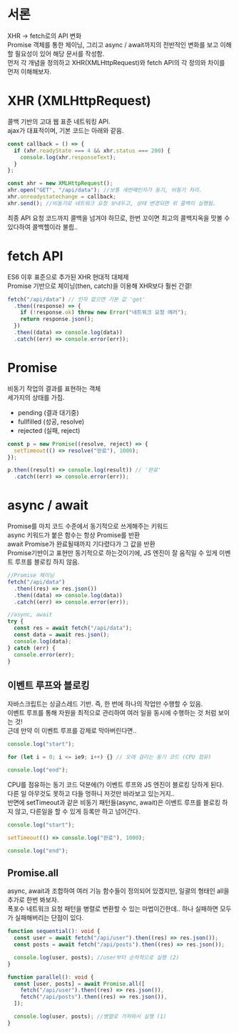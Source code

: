 # 서론

XHR -> fetch로의 API 변화  
Promise 객체를 통한 체이닝, 그리고 async / await까지의 전반적인 변화를 보고 이해할 필요성이 있어 해당 문서를 작성함.  
먼저 각 개념을 정의하고 XHR(XMLHttpRequest)와 fetch API의 각 정의와 차이를 먼저 이해해보자.

# XHR (XMLHttpRequest)

콜백 기반의 고대 웹 표준 네트워킹 API.  
ajax가 대표적이며, 기본 코드는 아래와 같음.

```ts
const callback = () => {
  if (xhr.readyState === 4 && xhr.status === 200) {
    console.log(xhr.responseText);
  }
};

const xhr = new XMLHttpRequest();
xhr.open("GET", "/api/data"); //보통 세번째인자가 동기, 비동기 처리.
xhr.onreadystatechange = callback;
xhr.send(); //비동기로 네트워크 요청 보내두고, 상태 변경되면 위 콜백이 실행됨.
```

최종 API 요청 코드까지 콜백을 넘겨야 하므로, 한번 꼬이면 최고의 콜백지옥을 맛볼 수 있다하여 콜백헬이라 불릠..

# fetch API

ES6 이후 표준으로 추가된 XHR 현대적 대체제  
Promise 기반으로 체이닝(then, catch)을 이용해 XHR보다 훨씬 간결!

```ts
fetch("/api/data") // 인자 없으면 기본 값 'get'
  .then((response) => {
    if (!response.ok) throw new Error("네트워크 요청 에러");
    return response.json();
  })
  .then((data) => console.log(data))
  .catch((err) => console.error(err));
```

# Promise

비동기 작업의 결과를 표현하는 객체  
세가지의 상태를 가짐.

- pending (결과 대기중)
- fullfilled (성공, resolve)
- rejected (실패, reject)

```ts
const p = new Promise((resolve, reject) => {
  setTimeout(() => resolve("완료"), 1000);
});

p.then((result) => console.log(result)) // '완료'
  .catch((err) => console.error(err));
```

# async / await

Promise를 마치 코드 수준에서 동기적으로 쓰게해주는 키워드  
async 키워드가 붙은 함수는 항상 Promise를 반환  
await Promise가 완료될때까지 기다렸다가 그 값을 반환  
Promise기반이고 표현만 동기적으로 하는것이기에, JS 엔진이 잘 움직일 수 있게 이벤트 루프를 블로킹 하지 않음.

```ts
//Promise 체이닝
fetch("/api/data")
  .then((res) => res.json())
  .then((data) => console.log(data))
  .catch((err) => console.error(err));

//async, await
try {
  const res = await fetch("/api/data");
  const data = await res.json();
  console.log(data);
} catch (err) {
  console.error(err);
}
```

## 이벤트 루프와 블로킹

자바스크립트는 싱글스레드 기반. 즉, 한 번에 하나의 작업만 수행할 수 있음.  
이벤트 루프를 통해 자원을 최적으로 관리하여 여러 일을 동시에 수행하는 것 처럼 보이는 것!  
근데 만약 이 이벤트 루프를 강제로 막아버린다면..

```ts
console.log("start");

for (let i = 0; i <= ie9; i++) {} // 오래 걸리는 동기 코드 (CPU 점유)

console.log("end");
```

CPU를 점유하는 동기 코드 덕분에(?) 이벤트 루프와 JS 엔진이 블로킹 당하게 된다.  
다른 일 아무것도 못하고 다들 멍하니 저것만 바라보고 있는거지..  
반면에 setTimeout과 같은 비동기 패턴들(async, await)은 이벤트 루프를 블로킹 하지 않고, 다른일을 할 수 있게 등록만 하고 넘어간다.

```ts
console.log("start");

setTimeout(() => console.log("완료"), 1000);

console.log("end");
```

## Promise.all

async, await과 조합하여 여러 기능 함수들이 정의되어 있겠지만, 일괄의 형태인 all을 추가로 한번 봐보자.  
폭포수 네트워크 요청 패턴을 병렬로 변환할 수 있는 마법이긴한데.. 하나 실패하면 모두가 실패해버리는 단점이 있다.

```ts
function sequential(): void {
  const user = await fetch("/api/user").then((res) => res.json());
  const posts = await fetch("/api/posts").then((res) => res.json());

  console.log(user, posts); //user부터 순차적으로 실행 (2)
}

function parallel(): void {
  const [user, posts] = await Promise.all([
    fetch("/api/user").then((res) => res.json()),
    fetch("/api/posts").then((res) => res.json()),
  ]);

  console.log(user, posts); //병렬로 가져와서 실행 (1)
}
```
